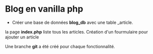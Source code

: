 # Blog en vanilla php

* Créer une base de données **blog_db** avec une table _article. 

la page **index.php** liste tous les articles.
Création d'un fourmulaire pour ajouter un article 
 
 Une branche **git** a été créé pour chaque fonctionnalité.





